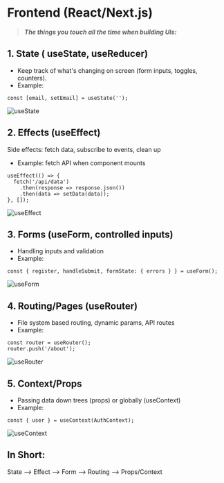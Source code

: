 # Frontend (React/Next.js)
> ***The things you touch all the time when building UIs:***

## 1. State ( useState, useReducer)
- Keep track of what's changing on screen (form inputs, toggles, counters).
- Example:
```tsx
const [email, setEmail] = useState('');
```

![useState](https://i.imgur.com/1JZJZJZ.png)

## 2. Effects (useEffect)
Side effects: fetch data, subscribe to events, clean up
- Example: fetch API when component mounts
```tsx
useEffect(() => {
  fetch('/api/data')
    .then(response => response.json())
    .then(data => setData(data));
}, []);
```

![useEffect](https://i.imgur.com/1JZJZJZ.png)

## 3. Forms (useForm, controlled inputs)
- Handling inputs and validation
- Example:
```tsx
const { register, handleSubmit, formState: { errors } } = useForm();
```

![useForm](https://i.imgur.com/1JZJZJZ.png)

## 4. Routing/Pages (useRouter)
- File system based routing, dynamic params, API routes
- Example:
```tsx
const router = useRouter();
router.push('/about');
```

![useRouter](https://i.imgur.com/1JZJZJZ.png)

## 5. Context/Props
- Passing data down trees (props) or globally (useContext)
- Example:
```tsx
const { user } = useContext(AuthContext);
```

![useContext](https://i.imgur.com/1JZJZJZ.png)

## In Short:

State --> Effect --> Form --> Routing --> Props/Context

